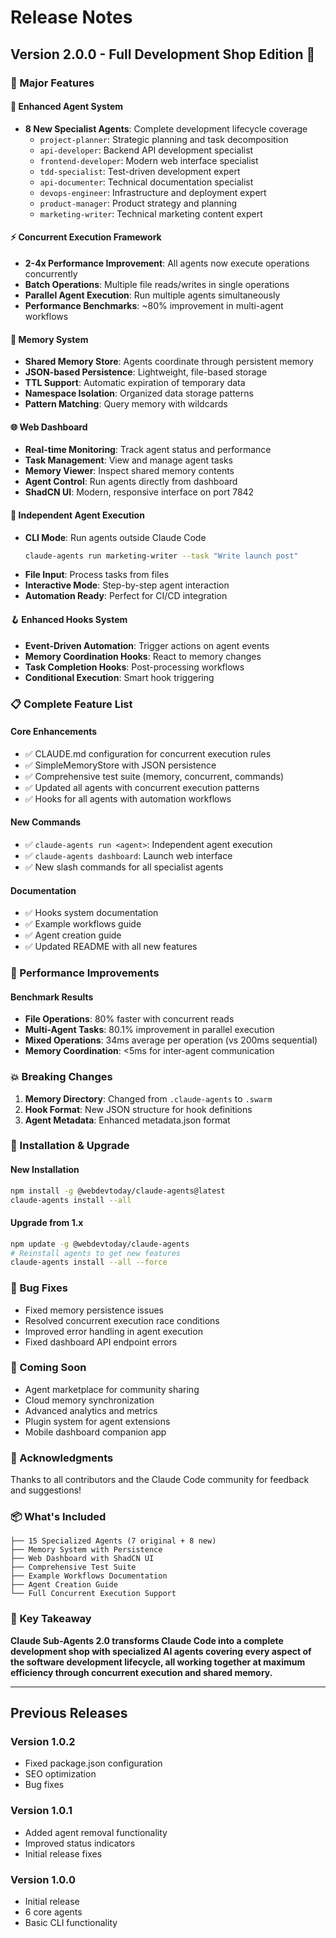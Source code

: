 # Release Notes

## Version 2.0.0 - Full Development Shop Edition 🚀

### 🎉 Major Features

#### 🧠 Enhanced Agent System
- **8 New Specialist Agents**: Complete development lifecycle coverage
  - `project-planner`: Strategic planning and task decomposition
  - `api-developer`: Backend API development specialist
  - `frontend-developer`: Modern web interface specialist
  - `tdd-specialist`: Test-driven development expert
  - `api-documenter`: Technical documentation specialist
  - `devops-engineer`: Infrastructure and deployment expert
  - `product-manager`: Product strategy and planning
  - `marketing-writer`: Technical marketing content expert

#### ⚡ Concurrent Execution Framework
- **2-4x Performance Improvement**: All agents now execute operations concurrently
- **Batch Operations**: Multiple file reads/writes in single operations
- **Parallel Agent Execution**: Run multiple agents simultaneously
- **Performance Benchmarks**: ~80% improvement in multi-agent workflows

#### 💾 Memory System
- **Shared Memory Store**: Agents coordinate through persistent memory
- **JSON-based Persistence**: Lightweight, file-based storage
- **TTL Support**: Automatic expiration of temporary data
- **Namespace Isolation**: Organized data storage patterns
- **Pattern Matching**: Query memory with wildcards

#### 🌐 Web Dashboard
- **Real-time Monitoring**: Track agent status and performance
- **Task Management**: View and manage agent tasks
- **Memory Viewer**: Inspect shared memory contents
- **Agent Control**: Run agents directly from dashboard
- **ShadCN UI**: Modern, responsive interface on port 7842

#### 🔄 Independent Agent Execution
- **CLI Mode**: Run agents outside Claude Code
  ```bash
  claude-agents run marketing-writer --task "Write launch post"
  ```
- **File Input**: Process tasks from files
- **Interactive Mode**: Step-by-step agent interaction
- **Automation Ready**: Perfect for CI/CD integration

#### 🪝 Enhanced Hooks System
- **Event-Driven Automation**: Trigger actions on agent events
- **Memory Coordination Hooks**: React to memory changes
- **Task Completion Hooks**: Post-processing workflows
- **Conditional Execution**: Smart hook triggering

### 📋 Complete Feature List

#### Core Enhancements
- ✅ CLAUDE.md configuration for concurrent execution rules
- ✅ SimpleMemoryStore with JSON persistence
- ✅ Comprehensive test suite (memory, concurrent, commands)
- ✅ Updated all agents with concurrent execution patterns
- ✅ Hooks for all agents with automation workflows

#### New Commands
- ✅ `claude-agents run <agent>`: Independent agent execution
- ✅ `claude-agents dashboard`: Launch web interface
- ✅ New slash commands for all specialist agents

#### Documentation
- ✅ Hooks system documentation
- ✅ Example workflows guide
- ✅ Agent creation guide
- ✅ Updated README with all new features

### 🚀 Performance Improvements

#### Benchmark Results
- **File Operations**: 80% faster with concurrent reads
- **Multi-Agent Tasks**: 80.1% improvement in parallel execution
- **Mixed Operations**: 34ms average per operation (vs 200ms sequential)
- **Memory Coordination**: <5ms for inter-agent communication

### 💥 Breaking Changes

1. **Memory Directory**: Changed from `.claude-agents` to `.swarm`
2. **Hook Format**: New JSON structure for hook definitions
3. **Agent Metadata**: Enhanced metadata.json format

### 🔧 Installation & Upgrade

#### New Installation
```bash
npm install -g @webdevtoday/claude-agents@latest
claude-agents install --all
```

#### Upgrade from 1.x
```bash
npm update -g @webdevtoday/claude-agents
# Reinstall agents to get new features
claude-agents install --all --force
```

### 🐛 Bug Fixes
- Fixed memory persistence issues
- Resolved concurrent execution race conditions
- Improved error handling in agent execution
- Fixed dashboard API endpoint errors

### 🔮 Coming Soon
- Agent marketplace for community sharing
- Cloud memory synchronization
- Advanced analytics and metrics
- Plugin system for agent extensions
- Mobile dashboard companion app

### 🙏 Acknowledgments

Thanks to all contributors and the Claude Code community for feedback and suggestions!

### 📦 What's Included

```
├── 15 Specialized Agents (7 original + 8 new)
├── Memory System with Persistence
├── Web Dashboard with ShadCN UI
├── Comprehensive Test Suite
├── Example Workflows Documentation
├── Agent Creation Guide
└── Full Concurrent Execution Support
```

### 🎯 Key Takeaway

**Claude Sub-Agents 2.0 transforms Claude Code into a complete development shop with specialized AI agents covering every aspect of the software development lifecycle, all working together at maximum efficiency through concurrent execution and shared memory.**

---

## Previous Releases

### Version 1.0.2
- Fixed package.json configuration
- SEO optimization
- Bug fixes

### Version 1.0.1
- Added agent removal functionality
- Improved status indicators
- Initial release fixes

### Version 1.0.0
- Initial release
- 6 core agents
- Basic CLI functionality